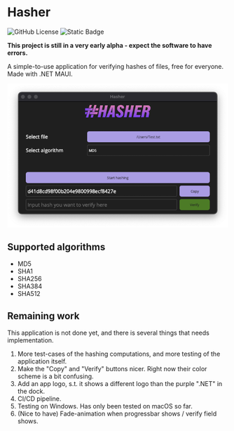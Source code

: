 # Hasher

![GitHub License](https://img.shields.io/github/license/larsjuvik/hasher)
![Static Badge](https://img.shields.io/badge/made_with-C%23-blue)

**This project is still in a very early alpha - expect the software to have errors.**

A simple-to-use application for verifying hashes of files, free for everyone. Made with .NET MAUI.

<p align="center">
  <img src="docs/res/Application_Screenshot.png" />
</p>

## Supported algorithms

- MD5
- SHA1
- SHA256
- SHA384
- SHA512

## Remaining work

This application is not done yet, and there is several things that needs implementation.

1. More test-cases of the hashing computations, and more testing of the application itself.
2. Make the "Copy" and "Verify" buttons nicer. Right now their color scheme is a bit confusing.
3. Add an app logo, s.t. it shows a different logo than the purple ".NET" in the dock.
4. CI/CD pipeline.
5. Testing on Windows. Has only been tested on macOS so far.
6. (Nice to have) Fade-animation when progressbar shows / verify field shows.
